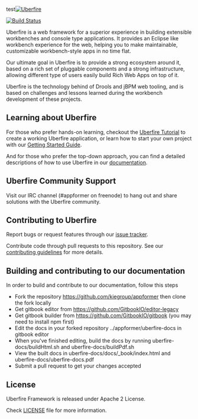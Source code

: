test[![Uberfire](http://uberfireframework.org/upload/images/uberfire-logo.png)](http://uberfireframework.org/)

[![Build Status](http://ci.kiegroup.org/buildStatus/icon?job=uberfire)](http://ci.kiegroup.org/job/uberfire)

Uberfire is a web framework for a superior experience in building extensible workbenches and console type applications.
It provides an Eclipse like workbench experience for the web, helping you to make maintainable, customizable workbench-style apps in no time flat.

Our ultimate goal in Uberfire is to provide a strong ecosystem around it, based on a rich set of pluggable components and a strong infrastructure, allowing different type of users easily build Rich Web Apps on top of it.

Uberfire is the technology behind of Drools and jBPM web tooling, and is based on challenges and lessons learned during the workbench development of these projects.

## Learning about Uberfire

For those who prefer hands-on learning, checkout the [Uberfire Tutorial](http://www.uberfireframework.org/docs/tutorial/tutorial.html) to create a working Uberfire application, or learn how to start your own project with our [Getting Started Guide](http://www.uberfireframework.org/docs/gettingStarted/gettingStarted.html).

And for those who prefer the top-down approach, you can find a detailed descriptions of how to use Uberfire in our [documentation](http://www.uberfireframework.org/docs/index.html).

## Uberfire Community Support

Visit our IRC channel (#appformer on freenode) to hang out and share solutions with the Uberfire community.

## Contributing to Uberfire

Report bugs or request features through our [issue tracker](https://issues.jboss.org/projects/UF).

Contribute code through pull requests to this repository. See our [contributing guidelines](https://github.com/droolsjbpm/droolsjbpm-build-bootstrap/blob/master/README.md) for more details.

## Building and contributing to our documentation

In order to build and contribute to our documentation, follow this steps

- Fork the repository https://github.com/kiegroup/appformer then clone the fork locally
- Get gitbook editor from https://github.com/GitbookIO/editor-legacy
- Get gitbook builder from https://github.com/GitbookIO/gitbook (you may need to install npm first)
- Edit the docs in your forked repository ../appformer/uberfire-docs in gitbook editor
- When you've finished editing, build the docs by running uberfire-docs/buildHtml.sh and uberfire-docs/buildPdf.sh
- View the built docs in uberfire-docs/docs/_book/index.html and uberfire-docs/uberfire-docs.pdf
- Submit a pull request to get your changes accepted

## License

Uberfire Framework is released under Apache 2 License.

Check [LICENSE](LICENSE-ASL-2.0.txt) file for more information.
